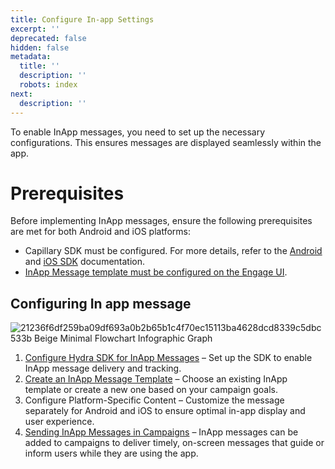 ```yaml
---
title: Configure In-app Settings
excerpt: ''
deprecated: false
hidden: false
metadata:
  title: ''
  description: ''
  robots: index
next:
  description: ''
---
```

To enable InApp messages, you need to set up the necessary configurations. This ensures messages are displayed seamlessly within the app.

# Prerequisites

Before implementing InApp messages, ensure the following prerequisites are met for both Android and iOS platforms:

* Capillary SDK must be configured. For more details, refer to the [Android](https://docs.capillarytech.com/docs/push-notification) and [iOS SDK](https://docs.capillarytech.com/docs/configure-push-notifications) documentation.
* [InApp Message template must be configured on the Engage UI](https://docs.capillarytech.com/docs/create-in-app-template#/).

## Configuring In app message

![21236f6df259ba09df693a0b2b65b1c4f70ec15113ba4628dcd8339c5dbc533b Beige Minimal Flowchart Infographic Graph](https://files.readme.io/21236f6df259ba09df693a0b2b65b1c4f70ec15113ba4628dcd8339c5dbc533b-Beige_Minimal_Flowchart_Infographic_Graph.png)

1. [Configure Hydra SDK for InApp Messages](https://docs.capillarytech.com/docs/push-notification) – Set up the SDK to enable InApp message delivery and tracking.
2. [Create an InApp Message Template](https://docs.capillarytech.com/docs/create-in-app-template#/) – Choose an existing InApp template or create a new one based on your campaign goals.
3. Configure Platform-Specific Content – Customize the message separately for Android and iOS to ensure optimal in-app display and user experience.
4. [Sending InApp Messages in Campaigns](https://docs.capillarytech.com/docs/send-in-app-message-on-campaign#/) – InApp messages can be added to campaigns to deliver timely, on-screen messages that guide or inform users while they are using the app.